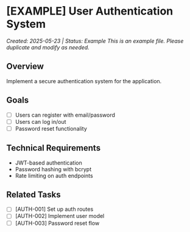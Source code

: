 # [EXAMPLE] User Authentication System
*Created: 2025-05-23 | Status: Example*
*This is an example file. Please duplicate and modify as needed.*

## Overview
Implement a secure authentication system for the application.

## Goals
- [ ] Users can register with email/password
- [ ] Users can log in/out
- [ ] Password reset functionality

## Technical Requirements
- JWT-based authentication
- Password hashing with bcrypt
- Rate limiting on auth endpoints

## Related Tasks
- [ ] [AUTH-001] Set up auth routes
- [ ] [AUTH-002] Implement user model
- [ ] [AUTH-003] Password reset flow
